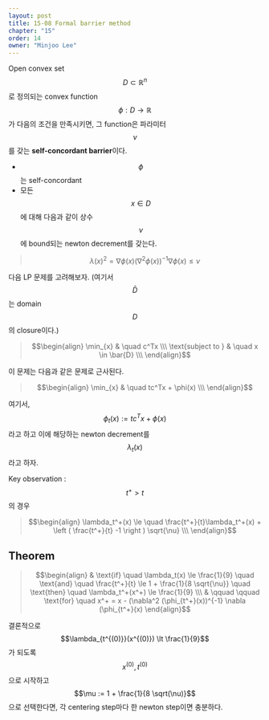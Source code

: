 ```yaml
---
layout: post
title: 15-08 Formal barrier method
chapter: "15"
order: 14
owner: "Minjoo Lee"
---
```

Open convex set $$D \subset \mathbb{R}^n$$로 정의되는 convex function $$\phi : D \to \mathbb{R}$$가 다음의 조건을 만족시키면, 그 function은 파라미터 $$\nu$$를 갖는 **self-concordant barrier**이다.

* $$\phi$$는 self-concordant
* 모든 $$x \in D$$에 대해 다음과 같이 상수 $$\nu$$에 bound되는  newton decrement를 갖는다.

> $$\lambda(x)^2 = \nabla \phi(x) (\nabla^2 \phi(x))^{-1} \nabla \phi(x) \le \nu$$

다음 LP 문제를 고려해보자. (여기서 $$\bar{D}$$는 domain $$D$$의 closure이다.)
>$$\begin{align}
\min_{x} & \quad c^Tx \\\
\text{subject to } & \quad x \in \bar{D}  \\\
\end{align}$$

이 문제는 다음과 같은 문제로 근사된다.
>$$\begin{align}
\min_{x} & \quad tc^Tx + \phi(x) \\\
\end{align}$$

여기서, $$\phi_t(x) := tc^Tx + \phi(x)$$라고 하고 이에 해당하는 newton decrement를 $$\lambda_t(x)$$라고 하자.

Key observation : $$t^+ \gt t$$의 경우
>$$\begin{align}
\lambda_t^+(x) \le \quad \frac{t^+}{t}\lambda_t^+(x) + \left ( \frac{t^+}{t} -1 \right ) \sqrt{\nu}  \\\
\end{align}$$

## Theorem

>$$\begin{align}
& \text{if} \quad \lambda_t(x) \le \frac{1}{9} \quad \text{and} \quad \frac{t^+}{t} \le 1 + \frac{1}{8 \sqrt{\nu}} \quad \text{then} \quad \lambda_t^+(x^+) \le \frac{1}{9}  \\\
& \qquad \qquad \text{for} \quad x^+ = x - (\nabla^2 (\phi_{t^+}(x))^{-1} \nabla (\phi_{t^+}(x)
\end{align}$$

결론적으로 $$\lambda_{t^{(0)}}(x^{(0)}) \lt \frac{1}{9}$$가 되도록 $$x^{(0)}, t^{(0)}$$으로 시작하고 $$\mu := 1 + \frac{1}{8 \sqrt(\nu)}$$으로 선택한다면, 각 centering step마다 한 newton step이면 충분하다.
